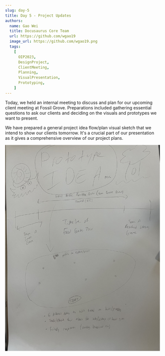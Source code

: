 ```yaml
---
slug: day-5
title: Day 5 - Project Updates
authors:
  name: Gao Wei
  title: Docusaurus Core Team
  url: https://github.com/wgao19
  image_url: https://github.com/wgao19.png
  tags:
    [
      OIP2023,
      DesignProject,
      ClientMeeting,
      Planning,
      VisualPresentation,
      Prototyping,
    ]
---
```


Today, we held an internal meeting to discuss and plan for our upcoming client meeting at Fossil Grove. Preparations included gathering essential questions to ask our clients and deciding on the visuals and prototypes we want to present.

We have prepared a general project idea flow/plan visual sketch that we intend to show our clients tomorrow. It's a crucial part of our presentation as it gives a comprehensive overview of our project plans.

![Project Idea Flow](../static/img/blog/day5_project_idea_flow.png)
